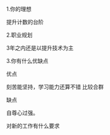 1.你的理想 

提升计数的台阶

2.职业规划

3年之内还是以提升技术为主

3.你有什么优缺点

优点

刻苦能坚持，学习能力还算不错 比较合群

缺点

自尊心过强。  

对新的工作有什么要求